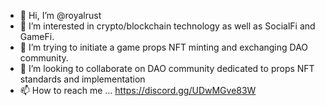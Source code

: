 - 👋 Hi, I’m @royalrust
- 👀 I’m interested in crypto/blockchain technology as well as SocialFi and GameFi.
- 🌱 I’m trying to initiate a game props NFT minting and exchanging DAO community.
- 💞️ I’m looking to collaborate on DAO community dedicated to props NFT standards and implementation
- 📫 How to reach me ... https://discord.gg/UDwMGve83W

<!---
royalrust/royalrust is a ✨ special ✨ repository because its `README.md` (this file) appears on your GitHub profile.
You can click the Preview link to take a look at your changes.
--->
